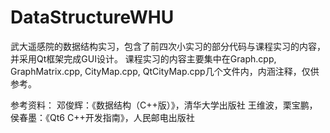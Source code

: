 # DataStructureWHU
武大遥感院的数据结构实习，包含了前四次小实习的部分代码与课程实习的内容，并采用Qt框架完成GUI设计。
课程实习的内容主要集中在Graph.cpp, GraphMatrix.cpp, CityMap.cpp, QtCityMap.cpp几个文件内，内涵注释，仅供参考。

参考资料：
邓俊辉：《数据结构（C++版）》，清华大学出版社
王维波，栗宝鹏，侯春墨：《Qt6 C++开发指南》，人民邮电出版社
